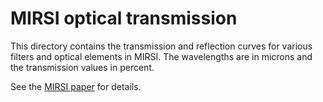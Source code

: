 # MIRSI optical transmission
This directory contains the transmission and reflection curves for various filters and optical elements in MIRSI. The wavelengths are in microns and the transmission values in percent.

See the [MIRSI paper](https://ui.adsabs.harvard.edu/abs/2024arXiv240902752H) for details.
